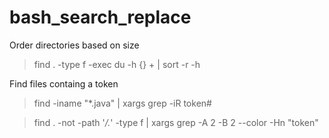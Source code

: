 # bash_search_replace

Order directories based on size

> find . -type f  -exec du -h {} + | sort -r -h

Find files containg a token

> find -iname "*.java" | xargs grep -iR token#

> find . -not -path '*/.*' -type f | xargs grep -A 2 -B 2 --color -Hn "token"
